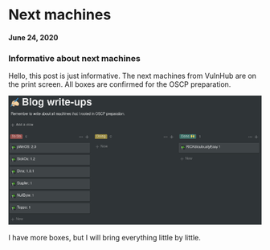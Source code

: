 # Next machines
#### June 24, 2020

### Informative about next machines

Hello, this post is just informative. The next machines from VulnHub are on the print screen. All boxes are confirmed for the OSCP preparation.  

![NextMachines](https://raw.githubusercontent.com/raphaelbarbosaqwerty/raphaelbarbosaqwerty.github.io/master/data/assets/informative/NextWriteupsMachines2.png)  

I have more boxes, but I will bring everything little by little.  